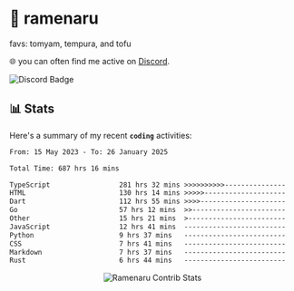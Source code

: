 # 🍜 ramenaru
favs: tomyam, tempura, and tofu

🌐 you can often find me active on [Discord](https://discordapp.com/users/503291004200157185).

![Discord Badge](https://dcbadge.vercel.app/api/shield/503291004200157185)

## 📊 Stats

Here's a summary of my recent **`coding`** activities:

<!--START_SECTION:waka-->

```txt
From: 15 May 2023 - To: 26 January 2025

Total Time: 687 hrs 16 mins

TypeScript                 281 hrs 32 mins >>>>>>>>>>---------------   40.97 %
HTML                       130 hrs 14 mins >>>>>--------------------   18.95 %
Dart                       112 hrs 55 mins >>>>---------------------   16.43 %
Go                         57 hrs 12 mins  >>-----------------------   08.33 %
Other                      15 hrs 21 mins  >------------------------   02.23 %
JavaScript                 12 hrs 41 mins  -------------------------   01.85 %
Python                     9 hrs 37 mins   -------------------------   01.40 %
CSS                        7 hrs 41 mins   -------------------------   01.12 %
Markdown                   7 hrs 37 mins   -------------------------   01.11 %
Rust                       6 hrs 44 mins   -------------------------   00.98 %
```

<!--END_SECTION:waka-->

<div style="text-align: center;">
   <img align="center" src="https://github-readme-streak-stats.herokuapp.com/?user=Ramenaru&theme=dark&card_width=520" alt="Ramenaru Contrib Stats" />
</div>

